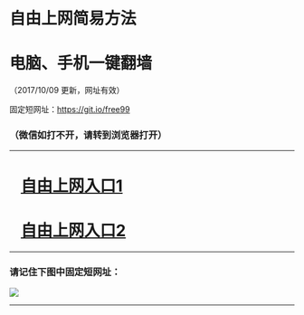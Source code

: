 ﻿# 自由上网简易方法

# 电脑、手机一键翻墙

（2017/10/09 更新，网址有效）

固定短网址：https://git.io/free99

### （微信如打不开，请转到浏览器打开）


***





# &nbsp;&nbsp; <a href="http://ft2368925434.fwq-tz-1001.info/fwqtz01.html?t=100900112052 " target="_blank">自由上网入口1</a>
# &nbsp;&nbsp; <a href="http://ft2369716031.fwq-tz-1002.info/fwqtz02.html?t=100900127545 " target="_blank">自由上网入口2</a>
***

### 请记住下图中固定短网址：

<img src="https://s3-us-west-2.amazonaws.com/fwq-1001/yjfq-20170905okok.png" /> 


***

